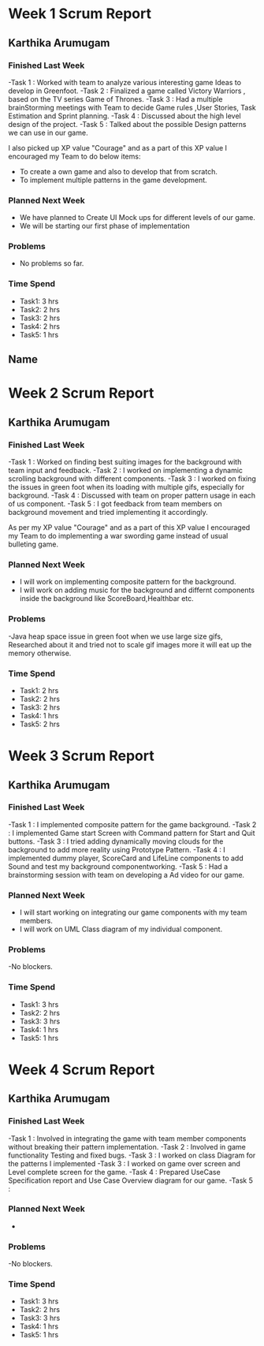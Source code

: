# Week 1 Scrum Report 

## Karthika Arumugam

### Finished Last Week 

-Task 1 : Worked with team to analyze various interesting game Ideas to develop in Greenfoot.
-Task 2 : Finalized a game called Victory Warriors , based on the TV series Game of Thrones.
-Task 3 : Had a multiple brainStorming meetings with Team to decide Game rules ,User Stories, Task Estimation and Sprint planning.
-Task 4 : Discussed about the high level design of the project.
-Task 5 : Talked about the possible Design patterns we can use in our game.

I also picked up XP value "Courage" and as a part of this XP value I encouraged my Team to do below items:

* To create a own game and also to develop that from scratch.
* To implement multiple patterns in the game development.

### Planned Next Week 
- We have planned to Create UI Mock ups for different levels of our game.
- We will be starting our first phase of implementation

### Problems

- No problems so far.

### Time Spend

- Task1: 3 hrs
- Task2: 2 hrs
- Task3: 2 hrs
- Task4: 2 hrs
- Task5: 1 hrs

## Name


# Week 2 Scrum Report 

## Karthika Arumugam

### Finished Last Week 

-Task 1 : Worked on finding best suiting images for the background with team input and feedback.
-Task 2 : I worked on implementing  a dynamic scrolling background with different components.
-Task 3 : I worked on fixing the issues in green foot when its loading with multiple gifs, especially for background.
-Task 4 : Discussed with team on proper pattern usage in each of us  component.
-Task 5 : I got feedback from team members on background movement and tried implementing it accordingly.


As per my XP value "Courage" and as a part of this XP value I encouraged my Team to do implementing a war swording game instead of usual bulleting game.


### Planned Next Week 
- I will work on implementing composite pattern for the background.
- I will work on adding music for the background and differnt components inside the background like ScoreBoard,Healthbar etc.
### Problems

-Java heap space issue in green foot when we use large size gifs, Researched about it and tried not to scale gif images more it will eat up the memory otherwise.


### Time Spend

- Task1: 2 hrs
- Task2: 2 hrs
- Task3: 2 hrs
- Task4: 1 hrs
- Task5: 2 hrs


# Week 3 Scrum Report 

## Karthika Arumugam


### Finished Last Week 

-Task 1 : I implemented composite pattern for the game background.
-Task 2 : I implemented Game start Screen with Command pattern for Start and Quit buttons.
-Task 3 : I tried adding dynamically moving clouds for the background to add more reality using Prototype Pattern.
-Task 4 : I implemented dummy player, ScoreCard and LifeLine components to add Sound and test my background componentworking.
-Task 5 : Had a brainstorming session with team on developing a Ad video for our game.


### Planned Next Week 
- I will start working on integrating our game components with my team members. 
- I will work on UML Class diagram of my individual component.
### Problems

-No blockers.


### Time Spend

- Task1: 3 hrs
- Task2: 2 hrs
- Task3: 3 hrs
- Task4: 1 hrs
- Task5: 1 hrs

# Week 4 Scrum Report 

## Karthika Arumugam


### Finished Last Week 

-Task 1 : Involved in integrating the game with team member components without breaking  their pattern implementation.
-Task 2 : Involved in game functionality Testing and fixed bugs.
-Task 3 : I worked on class Diagram for the patterns I implemented 
-Task 3 : I worked on game over screen and Level complete screen for the game.
-Task 4 : Prepared UseCase Specification report and Use Case Overview diagram for our game.
-Task 5 : 

### Planned Next Week 
- 
### Problems

-No blockers.


### Time Spend

- Task1: 3 hrs
- Task2: 2 hrs
- Task3: 3 hrs
- Task4: 1 hrs
- Task5: 1 hrs
